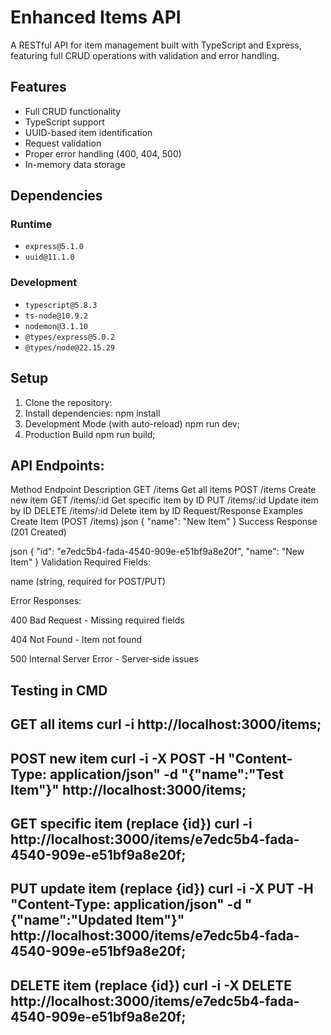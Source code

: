 # Enhanced Items API

A RESTful API for item management built with TypeScript and Express, featuring full CRUD operations with validation and error handling.

##  Features
- Full CRUD functionality
- TypeScript support
- UUID-based item identification
- Request validation
- Proper error handling (400, 404, 500)
- In-memory data storage

##  Dependencies

### Runtime
- `express@5.1.0`
- `uuid@11.1.0`

### Development
- `typescript@5.8.3`
- `ts-node@10.9.2`
- `nodemon@3.1.10`
- `@types/express@5.0.2`
- `@types/node@22.15.29`

##  Setup

1. Clone the repository:
2. Install dependencies: npm install
3. Development Mode (with auto-reload) npm run dev;
4. Production Build npm run build;
## API Endpoints:
   Method	Endpoint	Description
GET	/items	Get all items
POST	/items	Create new item
GET	/items/:id	Get specific item by ID
PUT	/items/:id	Update item by ID
DELETE	/items/:id	Delete item by ID
Request/Response Examples
Create Item (POST /items)
json
{
  "name": "New Item"
}
Success Response (201 Created)

json
{
  "id": "e7edc5b4-fada-4540-909e-e51bf9a8e20f",
  "name": "New Item"
}
Validation
Required Fields:

name (string, required for POST/PUT)

Error Responses:

400 Bad Request - Missing required fields

404 Not Found - Item not found

500 Internal Server Error - Server-side issues
## Testing in CMD
## GET all items curl -i http://localhost:3000/items;
## POST new item curl -i -X POST -H "Content-Type: application/json" -d "{\"name\":\"Test Item\"}" http://localhost:3000/items;
## GET specific item (replace {id}) curl -i http://localhost:3000/items/e7edc5b4-fada-4540-909e-e51bf9a8e20f;
## PUT update item (replace {id}) curl -i -X PUT -H "Content-Type: application/json" -d "{\"name\":\"Updated Item\"}" http://localhost:3000/items/e7edc5b4-fada-4540-909e-e51bf9a8e20f;
## DELETE item (replace {id}) curl -i -X DELETE http://localhost:3000/items/e7edc5b4-fada-4540-909e-e51bf9a8e20f;
 


